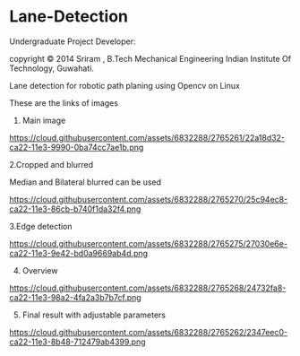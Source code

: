 Lane-Detection
==============
Undergraduate Project 
Developer:

copyright © 2014 Sriram , B.Tech Mechanical Engineering  Indian Institute Of Technology, Guwahati.

Lane detection for robotic path planing using Opencv on Linux 


These are the links of images
1. Main image

https://cloud.githubusercontent.com/assets/6832288/2765261/22a18d32-ca22-11e3-9990-0ba74cc7ae1b.png



2.Cropped and blurred

Median and Bilateral blurred can be used

https://cloud.githubusercontent.com/assets/6832288/2765270/25c94ec8-ca22-11e3-86cb-b740f1da32f4.png


3.Edge detection

https://cloud.githubusercontent.com/assets/6832288/2765275/27030e6e-ca22-11e3-9e42-bd0a9669ab4d.png

4. Overview

https://cloud.githubusercontent.com/assets/6832288/2765268/24732fa8-ca22-11e3-98a2-4fa2a3b7b7cf.png


5. Final result with adjustable parameters

https://cloud.githubusercontent.com/assets/6832288/2765262/2347eec0-ca22-11e3-8b48-712479ab4399.png
